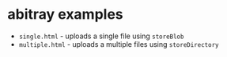 # abitray examples 

* `single.html` - uploads a single file using `storeBlob`
* `multiple.html` - uploads a multiple files using `storeDirectory`
